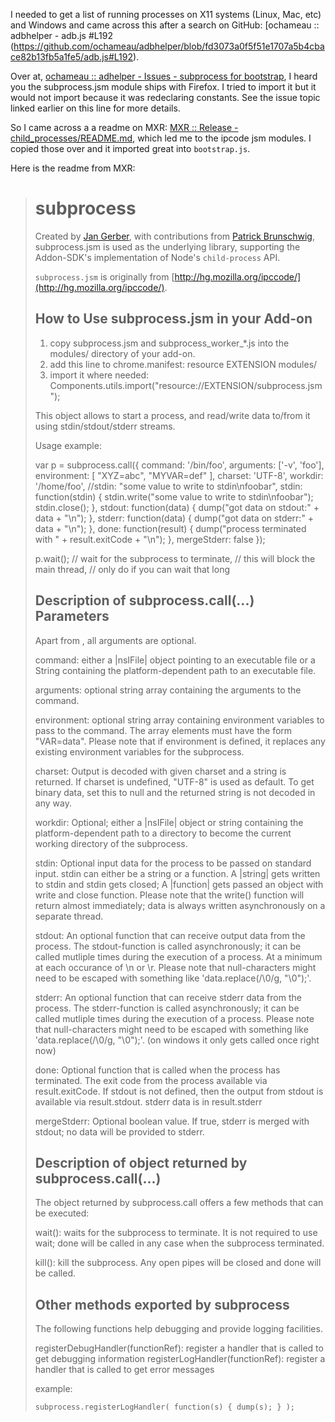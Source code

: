 I needed to get a list of running processes on X11 systems (Linux, Mac, etc) and Windows and came across this after a search on GitHub: [ochameau :: adbhelper - adb.js #L192 (https://github.com/ochameau/adbhelper/blob/fd3073a0f5f51e1707a5b4cbace82b13fb5a1fe5/adb.js#L192).

Over at, [ochameau :: adhelper - Issues - subprocess for bootstrap](https://github.com/ochameau/adbhelper/issues/6), I heard you the subprocess.jsm module ships with Firefox. I tried to import it but it would not import because it was redeclaring constants. See the issue topic linked earlier on this line for more details.

So I came across a a readme on MXR: [MXR :: Release - child_processes/README.md](http://mxr.mozilla.org/mozilla-release/source/addon-sdk/source/lib/sdk/system/child_process/README.md), which led me to the ipcode jsm modules. I copied those over and it imported great into `bootstrap.js`.

Here is the readme from MXR:

> # subprocess
> 
> 
> Created by [Jan Gerber](j@mailb.org), with contributions from [Patrick Brunschwig](patrick@enigmail.net), subprocess.jsm is used as the underlying library, supporting the Addon-SDK's implementation of Node's `child-process` API.
> 
> `subprocess.jsm` is originally from [http://hg.mozilla.org/ipccode/](http://hg.mozilla.org/ipccode/).
> 
> How to Use subprocess.jsm in your Add-on
> ----------------------------------------
> 
> 1. copy subprocess.jsm and subprocess_worker_*.js into the modules/ directory of your add-on.
> 2. add this line to chrome.manifest: resource EXTENSION modules/
> 3. import it where needed: Components.utils.import("resource://EXTENSION/subprocess.jsm");
> 
> This object allows to start a process, and read/write data to/from it using stdin/stdout/stderr streams.
> 
> Usage example:
> 
>   var p = subprocess.call({
>     command: '/bin/foo',
>     arguments: ['-v', 'foo'],
>     environment: [ "XYZ=abc", "MYVAR=def" ],
>     charset: 'UTF-8',
>     workdir: '/home/foo',
>     //stdin: "some value to write to stdin\nfoobar",
>     stdin: function(stdin) {
>       stdin.write("some value to write to stdin\nfoobar");
>       stdin.close();
>     },
>     stdout: function(data) {
>       dump("got data on stdout:" + data + "\n");
>     },
>     stderr: function(data) {
>       dump("got data on stderr:" + data + "\n");
>     },
>     done: function(result) {
>       dump("process terminated with " + result.exitCode + "\n");
>     },
>     mergeStderr: false
>   });
> 
>   p.wait(); // wait for the subprocess to terminate,
>             // this will block the main thread,
>             // only do if you can wait that long
> 
> 
> Description of subprocess.call(...) Parameters
> ----------------------------------------------
> Apart from <command>, all arguments are optional.
> 
>  command: either a |nsIFile| object pointing to an executable file or a String containing the platform-dependent path to an executable file.
> 
>  arguments: optional string array containing the arguments to the command.
> 
>  environment: optional string array containing environment variables to pass to the command. The array elements must have the form "VAR=data". Please note that if environment is defined, it replaces any existing environment variables for the subprocess.
> 
>  charset: Output is decoded with given charset and a string is returned. If charset is undefined, "UTF-8" is used as default. To get binary data, set this to null and the returned string is not decoded in any way.
> 
>  workdir: Optional; either a |nsIFile| object or string containing the platform-dependent path to a directory to become the current working directory of the subprocess.
> 
>  stdin: Optional input data for the process to be passed on standard input. stdin can either be a string or a function. A |string| gets written to stdin and stdin gets closed; A |function| gets passed an object with write and close function. Please note that the write() function will return almost immediately; data is always written asynchronously on a separate thread.
> 
>  stdout: An optional function that can receive output data from the process. The stdout-function is called asynchronously; it can be called mutliple times during the execution of a process. At a minimum at each occurance of \n or \r. Please note that null-characters might need to be escaped with something like 'data.replace(/\0/g, "\\0");'.
> 
>  stderr: An optional function that can receive stderr data from the process. The stderr-function is called asynchronously; it can be called mutliple times during the execution of a process. Please note that null-characters might need to be escaped with something like 'data.replace(/\0/g, "\\0");'. (on windows it only gets called once right now)
> 
>  done: Optional function that is called when the process has terminated. The exit code from the process available via result.exitCode. If stdout is not defined, then the output from stdout is available via result.stdout. stderr data is in result.stderr
> 
>  mergeStderr: Optional boolean value. If true, stderr is merged with stdout; no data will be provided to stderr.
> 
> 
> Description of object returned by subprocess.call(...)
> ------------------------------------------------------
> The object returned by subprocess.call offers a few methods that can be executed:
> 
>  wait(): waits for the subprocess to terminate. It is not required to use wait; done will be called in any case when the subprocess terminated.
> 
>  kill(): kill the subprocess. Any open pipes will be closed and done will be called.
> 
> 
> Other methods exported by subprocess
> ------------------------------------
> The following functions help debugging and provide logging facilities.
> 
>  registerDebugHandler(functionRef): register a handler that is called to get debugging information
>  registerLogHandler(functionRef): register a handler that is called to get error messages
> 
>  example:
> ```
> subprocess.registerLogHandler( function(s) { dump(s); } );
> ```